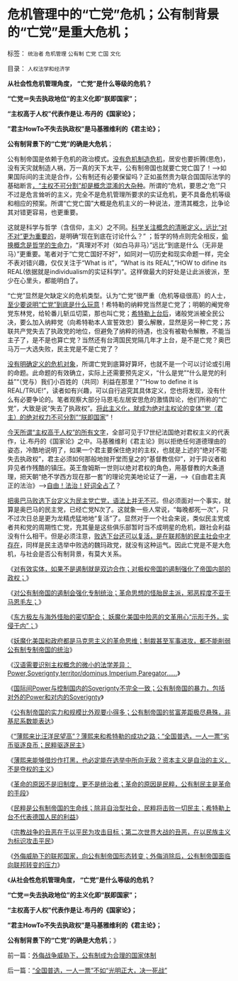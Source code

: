 # 危机管理中的“亡党”危机；公有制背景的“亡党”是重大危机；

标签： `统治者` `危机管理` `公有制` `亡党` `亡国` `文化` 

目录： `人权法学和经济学`

**从社会性危机管理角度， “亡党”是什么等级的危机？**

**“亡党＝失去执政地位”的主义化即“朕即国家”；**

**“主权高于人权”代表作是让.布丹的《国家论》；**

**”君主HowTo不失去执政权”是马基雅维利的《君主论》；**

**公有制背景下的“亡党”的确是大危机**；

公有制帝国是依赖于危机的政治模式。[没有危机制造危机](../../../2009/11/26/没事找事穷折腾.md)，居安也要折腾(思危)，没有天灾就制造人祸，万一真的天下太平，公有制帝国也就要亡党亡国了！——>如果国际间的主流是合作，公有制还有必要保留吗？正如虽然贵为联合国国际法学的基础断言[，“主权不可分割”却是概念混淆的大杂种](../../../2012/12/16/识别主权概念的微小法学差异，“主权不可分割”是断言的谎言；.md)。所谓的“危机，要思之‘危’”只不过是危言耸听的主义，完全不是危机管理所要求的实证危机，更不具备危机等级和相应的预案。所谓“亡党亡国”大概是危机主义的一种说法，澄清其概念，比争论其对错更容易，也更重要。

这就是科学与哲学（含信仰，主义）之不同。[科学关注概念的清晰定义，远比“对不对”更为重要的](../../../2011/3/3/语文也可成科学；沟通的科学.md)，是明确“现在到底在讨论什么？”
；哲学的特点则完全相反，[偷换概念是哲学的生命力](../../../2010/5/4/中国不缺信仰，中国缺乏名词解释.md)，“真理对不对（如白马非马）”远比“到底是什么（无非是马）”更重要。笔者对于“亡党亡国好不好”，如同对一切历史和现实命题一样，完全不表对错兴趣，仅仅关注于“What
is it”，“What is its REAL”,“HOW to difine its
REAL(依据就是individualism的实证科学)”。这样做最大的好处是让此派彼派，至少在心里头，都能明白了。

“亡党”显然是欠缺定义的危机类型。认为“亡党”很严重（危机等级很高）的人士，[至少要说明“亡党”到底是什么玩意](../../../2009/11/28/危机管理有成本边界，不值得“不惜一切代价避免危机”.md)！希特勒的纳粹党当然是亡党了；明朝的阉党帝党东林党，给轮番儿斩瓜切菜，那也叫亡党；[希特勒上台后](../../../2011/10/8/马丁神父定律对公有制的恶毒诅咒！.md)，诸般党派被全民公决，要么加入纳粹党（向希特勒本人宣誓效忠）要么解散，显然是另一种亡党；苏联共产党失去了执政党的地位，但避免了纳粹的待遇，也没有被勒令解散，不能当主子了，是不是也算亡党？当然还有台湾国民党隔几年才上台，是不是亡党？奥巴马万一大选失败，民主党是不是亡党了？

[没有明确定义的危机对象](../../../2009/11/26/在上清静无为，在下自然安定.md)，所谓亡党到底算好算坏，也就不是一个可以讨论或引用的命题。此命题的有效确立，实际上还需要预先定义，“什么是党”“什么是党的利益”“（党与）我们小百姓的（共同）利益在那里？”“How
to define it is
REAL/TRUE!”，读者如有兴趣，可以自行追究其具体定义，您也将发现，没有什么有必要争论的。笔者观察大部分马恩毛左居安思危的激情舆论，他们所称的“亡党”，大致是说“失去了执政权”。[将此主义化，就成为绝对主权论的变体“党（君主）的绝对权力不可分割”“朕即国家](../../../2012/12/16/主权国家在国际间Power与控制国内的Soverignty.md)”！

[今天所谓“主权高于人权”的所有文字](../../../2011/9/2/社会秩序（Order）即“等级阶层”“命令”和《自然法》的变迁.md)，全部可见于17世纪法国绝对君权主义的代表作，让.布丹的《国家论》之中。马基雅维利《君主论》则以拒绝任何道德理由的姿态，冷酷地说明了，如果一个君主要保住绝对的主权，也就是上述的“绝对不能失去执政权”，君主必须如何那般地抛开堂而皇之的“基督教信仰”，对于异议者和异见者作残酷的镇压。英王詹姆斯一世则以绝对君权的角色，用基督教的大条道理，把天朝“绝不学西方现在那一套”的理论完美地论证了一遍，——>《自由君主真正的法治》——>[自由！法治！好词全占了](../../../2010/3/18/“自由平等”同样是极权主义的有效工具！.md)？

[把奥巴马败选下台定义为民主党亡党，语法上并无不可](../../../2008/11/6/败选者对当选者的支持看民主社会的团结现象.md)。但必须面对一个事实，就算是奥巴马的民主党，已经亡党N次了。这就象一些人常说，“每晚都死一次”，只不过次日总是更为龙精虎猛地地“复活”了。显然对于一个社会来说，类似民主党或者共和党的周期性亡党，充其量是这些俱乐部暂时当不成明星的危机，跟社会利益没有什么相干。但是必须注意，[败选下台还可以复活，是在联邦制的民主社会中才存在](../../../2012/10/23/公有制民主的败选方不可能容忍失败.md)，同样是民主选举中败选的魏玛政党，就没有这种运气。因此亡党是不是大危机，与社会是否公有制背景，有莫大关系。

《[对有效实体，如果不是遏制就是双边合作；对极权帝国的遏制强化了帝国内部的政权；](../../../2012/12/14/“正义的战争”一般都是邪恶的借口.md)》

《[对公有制帝国的遏制会强化专制统治；革命思想的怪胎民主派，邪恶程度不亚于马恩毛左；](../../../2012/12/15/鼓噪制裁中国的国际势力的真实心肠.md)》

《[东方极左与海外怪胎的密切配合； 妖魔化美国中险恶的文革用心“示形于外，实侵于内”；](../../../2012/12/15/妖魔化中国或美国的险恶用心.md)》

《[妖魔化美国和政府都是马克思主义的革命思维；制裁甚至军事进攻，都不能削弱公有制专制帝国的统治](../../../2012/12/15/妖魔化美国和政府都是马克思主义的革命思维；.md)》

《[汉语需要识别主权概念的微小的法学差异：Power,Soverignty,territor/dominus,Imperium,Paregator……](../../../2012/12/16/识别主权概念的微小法学差异，“主权不可分割”是断言的谎言；.md)》

《[国际间Power与控制国内的Soverignty不完全一致；公有制帝国的暴力，包括对外的Power和对内的Soverignty](../../../2012/12/16/主权国家在国际间Power与控制国内的Soverignty.md)》

《[公有制帝国的实力和规模比外观要小得多；公有制帝国的贫富差距极尽悬殊，非基尼系数能表达](../../../2012/12/16/外来干预扩大了公有制帝国的政治基础；.md)》

《[“薄熙来比汪洋民望高”？薄熙来和希特勒的成功之路；“全国普选，一人一票”劣币驱逐良币；民粹驱逐民主](../../../2012/12/17/反思薄熙来和希特勒的成功之路，理解国民主权原理.md)》

《[薄熙来能够借炒作打黑，也必定能在选举中所向无敌？资本主义是自治的主义，不是夺权的主义](../../../2012/12/17/《大革命和旧制度》值得深读,资本主义不是夺权的主义.md)》

《[革命的原因不是旧制度，更不是统治者；革命的原因是民粹，公有制民主是革命的手段](../../../2012/12/17/革命的原因不是旧制度，更不是统治者.md)》

《[民粹是公有制帝国的生命线；除非自治型社会，民粹将击败一切民主；希特勒上台不代表德国人民的利益](../../../2012/12/18/“全国普选，一人一票”必定不合法.md)》

《[宗教战争的丑恶在于以平民为攻击目标；第二次世界大战的丑恶，在以民族主义为标识攻击平民](../../../2012/12/18/不仅仅是德国军队犯下战争罪，德国人的怨恨有合理性.md)》

《[外侮威胁下的联邦国家，向公有制帝国形态转变；外侮消除后，公有制帝国面临向联邦转变的压力](../../../2012/12/19/外侮战争威胁下，公有制成为合理的国家体制.md)》

《**从社会性危机管理角度， “亡党”是什么等级的危机？**

**“亡党＝失去执政地位”的主义化即“朕即国家”；**

**“主权高于人权”代表作是让.布丹的《国家论》；**

**”君主HowTo不失去执政权”是马基雅维利的《君主论》；**

**公有制背景下的“亡党”的确是大危机**；》



前一篇：[外侮战争威胁下，公有制成为合理的国家体制](../../../2012/12/19/外侮战争威胁下，公有制成为合理的国家体制.md)

后一篇：[“全国普选，一人一票”不如“光明正大，决一死战”](../../../2012/12/19/“全国普选，一人一票”不如“光明正大，决一死战”.md)